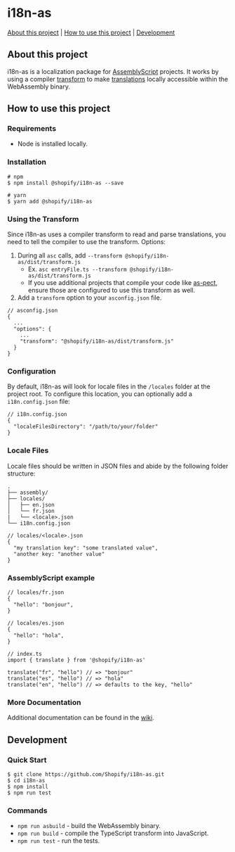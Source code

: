 # i18n-as

[About this project](#about-this-project) | [How to use this project](#how-to-use-this-project) | [Development](#development)

## About this project
i18n-as is a localization package for [AssemblyScript](https://www.assemblyscript.org/) projects.
It works by using a compiler [transform](https://github.com/Shopify/i18n-as/blob/06bf5586fbf41a8b2cda8103016f3223eeb118dd/src/transform.ts) to make [translations](https://github.com/Shopify/i18n-as/tree/06bf5586fbf41a8b2cda8103016f3223eeb118dd/tests/integration/locales) locally accessible within the WebAssembly binary. 

## How to use this project
### Requirements
- Node is installed locally.

### Installation
```
# npm
$ npm install @shopify/i18n-as --save

# yarn
$ yarn add @shopify/i18n-as
```

### Using the Transform
Since i18n-as uses a compiler transform to read and parse translations, you need to tell the compiler to use the transform. Options:
  1. During all `asc` calls, add `--transform @shopify/i18n-as/dist/transform.js`
      - Ex. `asc entryFile.ts --transform @shopify/i18n-as/dist/transform.js`
      - If you use additional projects that compile your code like [as-pect](https://github.com/jtenner/as-pect), ensure those are configured to use this transform as well.
  2. Add a `transform` option to your `asconfig.json` file.
  ```
  // asconfig.json
  {
    ...
    "options": {
      ...
      "transform": "@shopify/i18n-as/dist/transform.js"
    }
  }
  ```

### Configuration
By default, i18n-as will look for locale files in the `/locales` folder at the project root. To configure this location, you can optionally add a `i18n.config.json` file:
```
// i18n.config.json
{
  "localeFilesDirectory": "/path/to/your/folder"
}
```


### Locale Files
Locale files should be written in JSON files and abide by the following folder structure:
```
.
├── assembly/
├── locales/
│   ├── en.json
│   └── fr.json
|   └── <locale>.json
└── i18n.config.json
```

```
// locales/<locale>.json
{
  "my translation key": "some translated value",
  "another key: "another value"
}
```

### AssemblyScript example

```
// locales/fr.json
{
  "hello": "bonjour",
}
```
```
// locales/es.json
{
  "hello": "hola",
}
```
```
// index.ts
import { translate } from '@shopify/i18n-as'

translate("fr", "hello") // => "bonjour"
translate("es", "hello") // => "hola"
translate("en", "hello") // => defaults to the key, "hello"
```

### More Documentation
Additional documentation can be found in the [wiki](https://github.com/Shopify/i18n-as/wiki).

## Development
### Quick Start
```
$ git clone https://github.com/Shopify/i18n-as.git
$ cd i18n-as
$ npm install
$ npm run test
```

### Commands
* `npm run asbuild` - build the WebAssembly binary.
* `npm run build` - compile the TypeScript transform into JavaScript.
* `npm run test` - run the tests.
